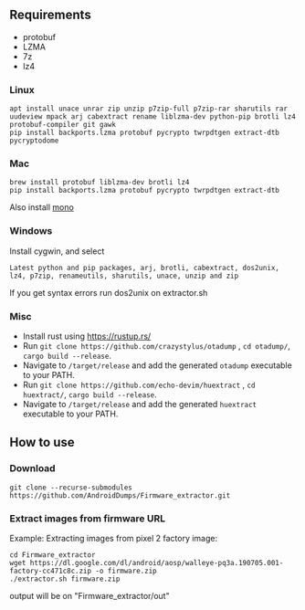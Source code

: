 ## Requirements
- protobuf
- LZMA
- 7z
- lz4
### Linux
```
apt install unace unrar zip unzip p7zip-full p7zip-rar sharutils rar uudeview mpack arj cabextract rename liblzma-dev python-pip brotli lz4 protobuf-compiler git gawk
pip install backports.lzma protobuf pycrypto twrpdtgen extract-dtb pycryptodome
```
### Mac
```
brew install protobuf liblzma-dev brotli lz4
pip install backports.lzma protobuf pycrypto twrpdtgen extract-dtb
```
Also install [mono](https://www.mono-project.com/docs/getting-started/install/mac/)

### Windows
Install cygwin, and select

```Latest python and pip packages, arj, brotli, cabextract, dos2unix, lz4, p7zip, renameutils, sharutils, unace, unzip and zip```

If you get syntax errors run dos2unix on extractor.sh


### Misc

- Install rust using https://rustup.rs/
- Run `git clone https://github.com/crazystylus/otadump` , `cd otadump/`, `cargo build --release`.
- Navigate to `/target/release` and add the generated `otadump` executable to your PATH.
- Run `git clone https://github.com/echo-devim/huextract` , `cd huextract/`, `cargo build --release`.
- Navigate to `/target/release` and add the generated `huextract` executable to your PATH.

## How to use
### Download
```
git clone --recurse-submodules https://github.com/AndroidDumps/Firmware_extractor.git
```

### Extract images from firmware URL
Example: Extracting images from pixel 2 factory image:
```
cd Firmware_extractor
wget https://dl.google.com/dl/android/aosp/walleye-pq3a.190705.001-factory-cc471c8c.zip -o firmware.zip
./extractor.sh firmware.zip
```
output will be on "Firmware_extractor/out"
